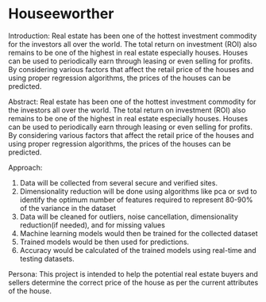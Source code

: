# Houseeworther



Introduction:
Real estate has been one of the hottest investment commodity for the investors all over the world. The total return on investment (ROI) also remains to be one of the highest in real estate especially houses. Houses can be used to periodically earn through leasing or even selling for profits. By considering various factors that affect the retail price of the houses and using proper regression algorithms, the prices of the houses can be predicted.     

Abstract:
Real estate has been one of the hottest investment commodity for the investors all over the world. The total return on investment (ROI) also remains to be one of the highest in real estate especially houses. Houses can be used to periodically earn through leasing or even selling for profits. By considering various factors that affect the retail price of the houses and using proper regression algorithms, the prices of the houses can be predicted.


Approach:
1) Data will be collected from several secure and verified sites.
2) Dimensionality reduction will be done using algorithms like pca or svd to identify the optimum number of features required to represent 80-90% of the variance in the dataset
3) Data will be cleaned for outliers, noise cancellation, dimensionality reduction(if needed), and for missing values 
4) Machine learning models would then be trained for the collected dataset
5) Trained models would be then used for predictions.
6) Accuracy would be calculated of the trained models using real-time and testing datasets.

Persona:
This project is intended to help the potential real estate buyers and sellers determine the correct price of the house as per the current attributes of the house.







